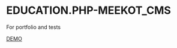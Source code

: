 # EDUCATION.PHP-MEEKOT_CMS

For portfolio and tests

<a href="http://cms.meekot.com/adminpanel/">DEMO</a>
